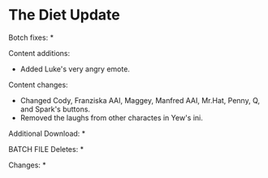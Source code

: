 # The Diet Update

Botch fixes:
  * 
  
Content additions:
  * Added Luke's very angry emote.
 
Content changes:
  * Changed  Cody, Franziska AAI, Maggey, Manfred AAI, Mr.Hat, Penny, Q, and Spark's buttons.
  * Removed the laughs from other charactes in Yew's ini.

Additional Download:
  * 
 
BATCH FILE
Deletes:
  * 
  
Changes:
  * 
 
